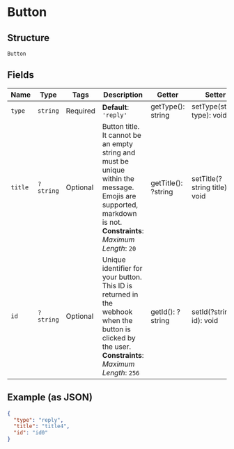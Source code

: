 
# Button

## Structure

`Button`

## Fields

| Name | Type | Tags | Description | Getter | Setter |
|  --- | --- | --- | --- | --- | --- |
| `type` | `string` | Required | **Default**: `'reply'` | getType(): string | setType(string type): void |
| `title` | `?string` | Optional | Button title. It cannot be an empty string and must be unique within the message. Emojis are supported, markdown is not.<br>**Constraints**: *Maximum Length*: `20` | getTitle(): ?string | setTitle(?string title): void |
| `id` | `?string` | Optional | Unique identifier for your button. This ID is returned in the webhook when the button is clicked by the user.<br>**Constraints**: *Maximum Length*: `256` | getId(): ?string | setId(?string id): void |

## Example (as JSON)

```json
{
  "type": "reply",
  "title": "title4",
  "id": "id0"
}
```

